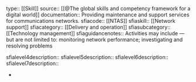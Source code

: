 type:: [[Skill]]
source:: [[@The global skills and competency framework for a digital world]]
documentation:: Providing maintenance and support services for communications networks.
sfiacode:: [[NTAS]]
sfiaskill:: [[Network support]]
sfiacategory:: [[Delivery and operation]]
sfiasubcategory:: [[Technology management]]
sfiaguidancenotes:: Activities may include — but are not limited to: monitoring network performance; investigating and resolving problems

sfialevel4description::
sfialevel5description::
sfialevel6description::
sfialevel7description::

-